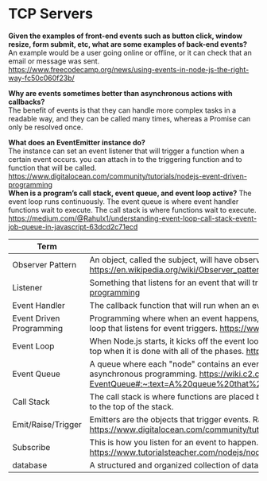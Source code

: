 # TCP Servers

__Given the examples of front-end events such as button click, window resize, form submit, etc, what are some examples of back-end events?__  
An example would be a user going online or offline, or it can check that an email or message was sent.  
https://www.freecodecamp.org/news/using-events-in-node-js-the-right-way-fc50c060f23b/  

__Why are events sometimes better than asynchronous actions with callbacks?__  
The benefit of events is that they can handle more complex tasks in a readable way, and they can be called many times, whereas a Promise can only be resolved once.  

__What does an EventEmitter instance do?__  
The instance can set an event listener that will trigger a function when a certain event occurs. you can attach in to the triggering function and to function that will be called.  
https://www.digitalocean.com/community/tutorials/nodejs-event-driven-programming  
__When is a program’s call stack, event queue, and event loop active?__  The event loop runs continuously. The event queue is where event handler functions wait to execute. The call stack is where functions wait to execute.  
https://medium.com/@Rahulx1/understanding-event-loop-call-stack-event-job-queue-in-javascript-63dcd2c71ecd  

|Term | Definition |  
|---|---|
| Observer Pattern | An object, called the subject, will have observers. When the state changes, the subject will immediately notify the objects. https://en.wikipedia.org/wiki/Observer_pattern#:~:text=The%20observer%20pattern%20is%20a,calling%20one%20of%20their%20methods. |
| Listener | Something that listens for an event that will trigger a function. https://www.digitalocean.com/community/tutorials/nodejs-event-driven-programming|
| Event Handler | The callback function that will run when an event triggers it. |
| Event Driven Programming | Programming where when an event happens, the next function is called. It makes use of callback functions with an event handler, and a main loop that listens for event triggers. https://www.digitalocean.com/community/tutorials/nodejs-event-driven-programming|
| Event Loop | When Node.js starts, it kicks off the event loop. There is a queue of phases that the loop goes through one at a time, and it will go back to the top when it is done with all of the phases. https://nodejs.org/en/docs/guides/event-loop-timers-and-nexttick/|
| Event Queue | A queue where each "node" contains an event, and the application will run through the events as part of the event loop. It is a way to acheive asynchronous programming. https://wiki.c2.com/?EventQueue#:~:text=A%20queue%20that%20contain%20events,an%20EventQueue%20for%20later%20processing.|
| Call Stack | The call stack is where functions are placed before they are called. When another function is called within a function, the called function goes to the top of the stack. |
| Emit/Raise/Trigger |Emitters are the objects that trigger events. Raising describes when the event is emitted. https://www.digitalocean.com/community/tutorials/using-event-emitters-in-node-js |
| Subscribe | This is how you listen for an event to happen. You subscribe to an event that will trigger the callback function. https://www.tutorialsteacher.com/nodejs/nodejs-eventemitter|
| database | A structured and organized collection of data that is stored and accessed by a computer system. https://en.wikipedia.org/wiki/Database|